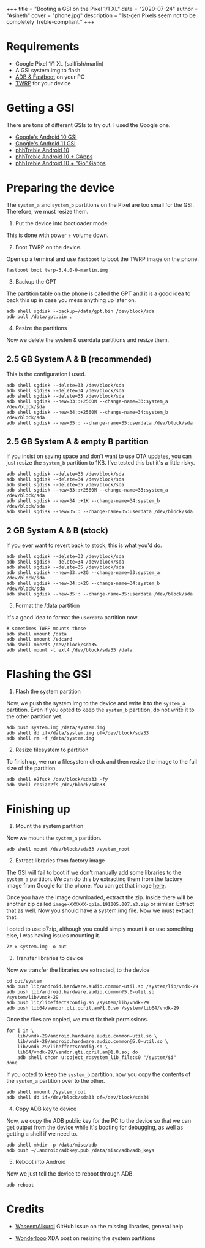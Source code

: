 +++
title = "Booting a GSI on the Pixel 1/1 XL"
date = "2020-07-24"
author = "Asineth"
cover = "phone.jpg"
description = "1st-gen Pixels seem not to be completely Treble-compliant."
+++

# Requirements

* Google Pixel 1/1 XL (sailfish/marlin)
* A GSI system.img to flash
* [ADB & Fastboot](https://developer.android.com/studio/releases/platform-tools) on your PC
* [TWRP](https://twrp.me/Devices/) for your device

# Getting a GSI

There are tons of different GSIs to try out. I used the Google one.

* [Google's Android 10 GSI](https://ci.android.com/builds/submitted/6704824/aosp_arm64_ab-userdebug/latest/aosp_arm64_ab-img-6704824.zip)
* [Google's Android 11 GSI](https://dl.google.com/developers/android/rvc/images/gsi/aosp_arm64-exp-RPB2.200611.012-6677315.zip)
* [phhTreble Android 10](https://github.com/phhusson/treble_experimentations/releases/download/v221/system-quack-arm64-ab-vanilla.img.xz)
* [phhTreble Android 10 + GApps](https://github.com/phhusson/treble_experimentations/releases/download/v221/system-quack-arm64-ab-gapps.img.xz)
* [phhTreble Android 10 + "Go" Gapps](https://github.com/phhusson/treble_experimentations/releases/download/v221/system-quack-arm64-ab-go.img.xz)

# Preparing the device

The ``system_a`` and ``system_b`` partitions on the Pixel are too small for the
GSI. Therefore, we must resize them. 

1. Put the device into bootloader mode.

This is done with power + volume down.

2. Boot TWRP on the device.

Open up a terminal and use ``fastboot`` to boot the TWRP image on the phone.

```
fastboot boot twrp-3.4.0-0-marlin.img
```

3. Backup the GPT

The partition table on the phone is called the GPT and it is a good idea to
back this up in case you mess anything up later on.

```
adb shell sgdisk --backup=/data/gpt.bin /dev/block/sda
adb pull /data/gpt.bin .
```

4. Resize the partitions

Now we delete the systen & userdata partitions and resize them. 

## 2.5 GB System A & B (recommended)

This is the configuration I used.

```
adb shell sgdisk --delete=33 /dev/block/sda
adb shell sgdisk --delete=34 /dev/block/sda
adb shell sgdisk --delete=35 /dev/block/sda
adb shell sgdisk --new=33::+2560M --change-name=33:system_a /dev/block/sda
adb shell sgdisk --new=34::+2560M --change-name=34:system_b /dev/block/sda
adb shell sgdisk --new=35:: --change-name=35:userdata /dev/block/sda
```

## 2.5 GB System A & empty B partition

If you insist on saving space and don't want to use OTA updates, you can just
resize the ``system_b`` partition to 1KB. I've tested this but it's a little
risky.

```
adb shell sgdisk --delete=33 /dev/block/sda
adb shell sgdisk --delete=34 /dev/block/sda
adb shell sgdisk --delete=35 /dev/block/sda
adb shell sgdisk --new=33::+2560M --change-name=33:system_a /dev/block/sda
adb shell sgdisk --new=34::+1K --change-name=34:system_b /dev/block/sda
adb shell sgdisk --new=35:: --change-name=35:userdata /dev/block/sda
```

## 2 GB System A & B (stock)

If you ever want to revert back to stock, this is what you'd do.

```
adb shell sgdisk --delete=33 /dev/block/sda
adb shell sgdisk --delete=34 /dev/block/sda
adb shell sgdisk --delete=35 /dev/block/sda
adb shell sgdisk --new=33::+2G --change-name=33:system_a /dev/block/sda
adb shell sgdisk --new=34::+2G --change-name=34:system_b /dev/block/sda
adb shell sgdisk --new=35:: --change-name=35:userdata /dev/block/sda
```

5. Format the /data partition

It's a good idea to format the ``userdata`` partition now.

```
# sometimes TWRP mounts these
adb shell umount /data
adb shell umount /sdcard
adb shell mke2fs /dev/block/sda35
adb shell mount -t ext4 /dev/block/sda35 /data
```

# Flashing the GSI

1. Flash the system partition

Now, we push the system.img to the device and write it to the ``system_a`` 
partition. Even if you opted to keep the ``system_b`` partition, do not write
it to the other partition yet.

```
adb push system.img /data/system.img
adb shell dd if=/data/system.img of=/dev/block/sda33
adb shell rm -f /data/system.img
```

2. Resize filesystem to partition

To finish up, we run a filesystem check and then resize the image to the full
size of the partition.

```
adb shell e2fsck /dev/block/sda33 -fy
adb shell resize2fs /dev/block/sda33
```

# Finishing up

1. Mount the system partition

Now we mount the ``system_a`` partition.

```
adb shell mount /dev/block/sda33 /system_root
```

2. Extract libraries from factory image

The GSI will fail to boot if we don't manually add some libraries to the
``system_a`` partition. We can do this by extracting them from the factory
image from Google for the phone. You can get that image 
[here](https://developers.google.com/android/images).

Once you have the image downloaded, extract the zip. Inside there will be
another zip called ``image-XXXXXX-qp1a.191005.007.a3.zip`` or similar. Extract
that as well. Now you should have a system.img file. Now we must extract that.

I opted to use p7zip, although you could simply mount it or use something else,
I was having issues mounting it.

```
7z x system.img -o out
```

3. Transfer libraries to device

Now we transfer the libraries we extracted, to the device

```
cd out/system
adb push lib/android.hardware.audio.common-util.so /system/lib/vndk-29
adb push lib/android.hardware.audio.common@5.0-util.so /system/lib/vndk-29
adb push lib/libeffectsconfig.so /system/lib/vndk-29
adb push lib64/vendor.qti.qcril.am@1.0.so /system/lib64/vndk-29
```

Once the files are copied, we must fix their permissions.

```
for i in \
    lib/vndk-29/android.hardware.audio.common-util.so \
    lib/vndk-29/android.hardware.audio.common@5.0-util.so \
    lib/vndk-29/libeffectsconfig.so \
    lib64/vndk-29/vendor.qti.qcril.am@1.0.so; do
    adb shell chcon u:object_r:system_lib_file:s0 "/system/$i"
done
```

If you opted to keep the ``system_b`` partition, now you copy the contents
of the ``system_a`` partition over to the other.

```
adb shell umount /system_root
adb shell dd if=/dev/block/sda33 of=/dev/block/sda34
```

4. Copy ADB key to device

Now, we copy the ADB public key for the PC to the device so that we can get
output from the device while it's booting for debugging, as well as getting a
shell if we need to.

```
adb shell mkdir -p /data/misc/adb
adb push ~/.android/adbkey.pub /data/misc/adb/adb_keys
```

5. Reboot into Android

Now we just tell the device to reboot through ADB.

```
adb reboot
```

# Credits

* [WaseemAlkurdi](https://github.com/phhusson/treble_experimentations/issues/1196)
  GitHub issue on the missing libraries, general help

* [Wonderlooo](https://forum.xda-developers.com/pixel-xl/how-to/guide-expand-partition-pixel-xl-pixel-t4097839)
  XDA post on resizing the system partitions